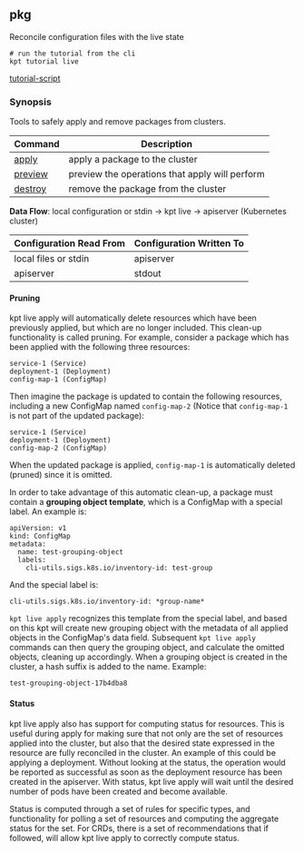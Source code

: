 ## pkg

Reconcile configuration files with the live state

<link rel="stylesheet" type="text/css" href="/kpt/gifs/asciinema-player.css" />
<asciinema-player src="coming..." speed="1" theme="solarized-dark" cols="60" rows="26" font-size="medium" idle-time-limit="1"></asciinema-player>
<script src="/kpt/gifs/asciinema-player.js"></script>

    # run the tutorial from the cli
    kpt tutorial live

[tutorial-script]

### Synopsis

Tools to safely apply and remove packages from clusters.

| Command   | Description                                       |
|-----------|---------------------------------------------------|
| [apply]   | apply a package to the cluster                    |
| [preview] | preview the operations that apply will perform    |
| [destroy] | remove the package from the cluster               |

**Data Flow**: local configuration or stdin -> kpt live -> apiserver (Kubernetes cluster)

| Configuration Read From | Configuration Written To |
|-------------------------|--------------------------|
| local files or stdin    | apiserver                |
| apiserver               | stdout                   |

#### Pruning
kpt live apply will automatically delete resources which have been
previously applied, but which are no longer included. This clean-up
functionality is called pruning. For example, consider a package
which has been applied with the following three resources:

```
service-1 (Service)
deployment-1 (Deployment)
config-map-1 (ConfigMap)
```

Then imagine the package is updated to contain the following resources,
including a new ConfigMap named `config-map-2` (Notice that `config-map-1`
is not part of the updated package):

```
service-1 (Service)
deployment-1 (Deployment)
config-map-2 (ConfigMap)
```

When the updated package is applied, `config-map-1` is automatically
deleted (pruned) since it is omitted.


In order to take advantage of this automatic clean-up, a package must contain
a **grouping object template**, which is a ConfigMap with a special label. An example is:

```
apiVersion: v1
kind: ConfigMap
metadata:
  name: test-grouping-object
  labels:
    cli-utils.sigs.k8s.io/inventory-id: test-group
```

And the special label is:

```
cli-utils.sigs.k8s.io/inventory-id: *group-name*
```

`kpt live apply` recognizes this template from the special label, and based
on this kpt will create new grouping object with the metadata of all applied
objects in the ConfigMap's data field. Subsequent `kpt live apply` commands can
then query the grouping object, and calculate the omitted objects, cleaning up
accordingly. When a grouping object is created in the cluster, a hash suffix
is added to the name. Example:

```
test-grouping-object-17b4dba8
```

#### Status
kpt live apply also has support for computing status for resources. This is 
useful during apply for making sure that not only are the set of resources applied
into the cluster, but also that the desired state expressed in the resource are
fully reconciled in the cluster. An example of this could be applying a deployment. Without
looking at the status, the operation would be reported as successful as soon as the
deployment resource has been created in the apiserver. With status, kpt live apply will
wait until the desired number of pods have been created and become available.

Status is computed through a set of rules for specific types, and
functionality for polling a set of resources and computing the aggregate status
for the set. For CRDs, there is a set of recommendations that if followed, will allow
kpt live apply to correctly compute status.

###
[tutorial-script]: ../gifs/live.sh
[apply]: apply.md
[preview]: preview.md
[destroy]: destroy.md
